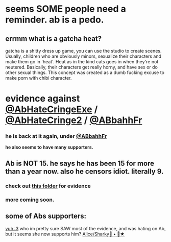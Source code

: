 # seems SOME people need a reminder. ab is a pedo.

## errmm what is a gatcha heat?
gatcha is a shitty dress up game, you can use the studio to create scenes. Usually, children who are obviously minors, sexualize their characters and make them go in 'heat'. Heat as in the kind cats goes in when they're not neutered. Basically, their characters get really horny, and have sex or do other sexual things. This concept was created as a dumb fucking excuse to make porn with chibi character.

# evidence against [@AbHateCringeExe](https://twitter.com/abhatecringeexe) / [@AbHateCringe2](https://twitter.com/AbHateCringe2) / [@ABbahhFr](https://twitter.com/ABbahhFr)
### he is back at it again, under [@ABbahhFr](https://twitter.com/ABbahhFR)
**he also seems to have many supporters.**

## Ab is NOT 15. he says he has been 15 for more than a year now. also he censors idiot. literally 9.

### check out [this folder](https://github.com/MaxxusX/ab-evidence/tree/main/abhatecringeexe-evidence) for evidence
### more coming soon.


## some of Abs supporters:
[yuh :3](https://twitter.com/yuhbahx) who im pretty sure SAW most of the evidence, and was hating on Ab, but it seems she now supports him?
[Alice/Sharky🦈 ٭ 🎃★](https://twitter.com/mlpnspfansfrr)
